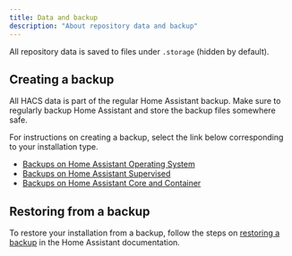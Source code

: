 ```yaml
---
title: Data and backup
description: "About repository data and backup"
---
```


All repository data is saved to files under `.storage` (hidden by default).

## Creating a backup

All HACS data is part of the regular Home Assistant backup. Make sure to regularly backup Home Assistant and store the backup files somewhere safe. 

For instructions on creating a backup, select the link below corresponding to your installation type.

- [Backups on Home Assistant Operating System](https://www.home-assistant.io/common-tasks/os/#backups)
- [Backups on Home Assistant Supervised](https://www.home-assistant.io/common-tasks/supervised/#backups)
- [Backups on Home Assistant Core and Container](https://www.home-assistant.io/integrations/backup/)

## Restoring from a backup

To restore your installation from a backup, follow the steps on [restoring a backup](https://www.home-assistant.io/integrations/backup/#restoring-a-backup) in the Home Assistant documentation.